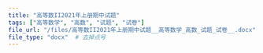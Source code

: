 ```yaml
---
title: "高等数II2021年上册期中试题"
tags: ["高等数学", "高数", "试题", "试卷"]
file_url: "/files/高等数II2021年上册期中试题__高等数学_高数_试题_试卷__.docx"
file_type: "docx"  # 去掉点号
---
```




<!-- 文件类型: .docx -->
<!-- 文件图标: 📝 -->
